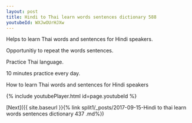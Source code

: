 ```yaml
---
layout: post
title: Hindi to Thai learn words sentences dictionary 588 
youtubeId: WXJwOUrHJXw
---
```

 
 
Helps to learn Thai words and sentences for Hindi speakers.

Opportunitiy to repeat the words sentences. 

Practice Thai language. 
 
10 minutes practice every day. 
 
How to learn Thai words and sentences for Hindi speakers 
 
{% include youtubePlayer.html id=page.youtubeId %}
 
 
[Next]({{ site.baseurl }}{% link  split1/_posts/2017-09-15-Hindi to thai learn words sentences dictionary 437 .md%})
 

